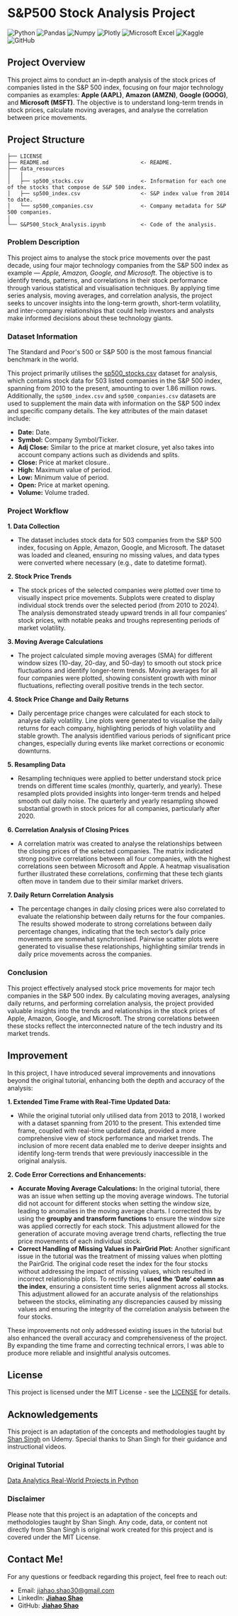 # S&P500 Stock Analysis Project

![Python](https://img.shields.io/badge/Python-FFD43B?style=for-the-badge&logo=python&logoColor=blue)
![Pandas](https://img.shields.io/badge/Pandas-2C2D72?style=for-the-badge&logo=pandas&logoColor=white)
![Numpy](https://img.shields.io/badge/Numpy-777BB4?style=for-the-badge&logo=numpy&logoColor=white)
![Plotly](https://img.shields.io/badge/Plotly-239120?style=for-the-badge&logo=plotly&logoColor=white)
![Microsoft Excel](https://img.shields.io/badge/Microsoft_Excel-217346?style=for-the-badge&logo=microsoft-excel&logoColor=white)
![Kaggle](https://img.shields.io/badge/Kaggle-20BEFF?style=for-the-badge&logo=Kaggle&logoColor=white)
![GitHub](https://img.shields.io/badge/github-%23121011.svg?style=for-the-badge&logo=github&logoColor=white)

## Project Overview
This project aims to conduct an in-depth analysis of the stock prices of companies listed in the S&P 500 index, focusing on four major technology companies as examples: **Apple (AAPL)**, **Amazon (AMZN)**, **Google (GOOG)**, and **Microsoft (MSFT)**. The objective is to understand long-term trends in stock prices, calculate moving averages, and analyse the correlation between price movements.

## Project Structure

    ├── LICENSE
    ├── README.md                             <- README.
    ├── data_resources
    │   │
    │   ├── sp500_stocks.csv                  <- Information for each one of the stocks that compose de S&P 500 index.
    │   ├── sp500_index.csv                   <- S&P index value from 2014 to date.
    │   └── sp500_companies.csv               <- Company metadata for S&P 500 companies.
    │ 
    └── S&P500_Stock_Analysis.ipynb           <- Code of the analysis.

### Problem Description

This project aims to analyse the stock price movements over the past decade, using four major technology companies from the S&P 500 index as example — *Apple, Amazon, Google, and Microsoft*. The objective is to identify trends, patterns, and correlations in their stock performance through various statistical and visualisation techniques. By applying time series analysis, moving averages, and correlation analysis, the project seeks to uncover insights into the long-term growth, short-term volatility, and inter-company relationships that could help investors and analysts make informed decisions about these technology giants.

### Dataset Information

The Standard and Poor's 500 or S&P 500 is the most famous financial benchmark in the world.

This project primarily utilises the [sp500_stocks.csv](https://www.kaggle.com/datasets/andrewmvd/sp-500-stocks/data?select=sp500_stocks.csv) dataset for analysis, which contains stock data for 503 listed companies in the S&P 500 index, spanning from 2010 to the present, amounting to over 1.86 million rows. Additionally, the `sp500_index.csv` and `sp500_companies.csv` datasets are used to supplement the main data with information on the S&P 500 index and specific company details. The key attributes of the main dataset include:

- **Date:** Date.
- **Symbol:** Company Symbol/Ticker.
- **Adj Close:** Similar to the price at market closure, yet also takes into account company actions such as dividends and splits.
- **Close:** Price at market closure..
- **High:** Maximum value of period.
- **Low:** Minimum value of period.
- **Open:** Price at market opening.
- **Volume:** Volume traded.

### Project Workflow
**1. Data Collection**
- The dataset includes stock data for 503 companies from the S&P 500 index, focusing on Apple, Amazon, Google, and Microsoft. The dataset was loaded and cleaned, ensuring no missing values, and data types were converted where necessary (e.g., date to datetime format).

**2. Stock Price Trends**
- The stock prices of the selected companies were plotted over time to visually inspect price movements. Subplots were created to display individual stock trends over the selected period (from 2010 to 2024). The analysis demonstrated steady upward trends in all four companies’ stock prices, with notable peaks and troughs representing periods of market volatility.

**3. Moving Average Calculations**
- The project calculated simple moving averages (SMA) for different window sizes (10-day, 20-day, and 50-day) to smooth out stock price fluctuations and identify longer-term trends. Moving averages for all four companies were plotted, showing consistent growth with minor fluctuations, reflecting overall positive trends in the tech sector.

**4. Stock Price Change and Daily Returns**
- Daily percentage price changes were calculated for each stock to analyse daily volatility. Line plots were generated to visualise the daily returns for each company, highlighting periods of high volatility and stable growth. The analysis identified various periods of significant price changes, especially during events like market corrections or economic downturns.

**5. Resampling Data**
- Resampling techniques were applied to better understand stock price trends on different time scales (monthly, quarterly, and yearly). These resampled plots provided insights into longer-term trends and helped smooth out daily noise. The quarterly and yearly resampling showed substantial growth in stock prices for all companies, particularly after 2020.

**6. Correlation Analysis of Closing Prices**
- A correlation matrix was created to analyse the relationships between the closing prices of the selected companies. The matrix indicated strong positive correlations between all four companies, with the highest correlations seen between Microsoft and Apple. A heatmap visualisation further illustrated these correlations, confirming that these tech giants often move in tandem due to their similar market drivers.

**7. Daily Return Correlation Analysis**
- The percentage changes in daily closing prices were also correlated to evaluate the relationship between daily returns for the four companies. The results showed moderate to strong correlations between daily percentage changes, indicating that the tech sector’s daily price movements are somewhat synchronised. Pairwise scatter plots were generated to visualise these relationships, highlighting similar trends in daily price movements across the companies.

### Conclusion
This project effectively analysed stock price movements for major tech companies in the S&P 500 index. By calculating moving averages, analysing daily returns, and performing correlation analysis, the project provided valuable insights into the trends and relationships in the stock prices of Apple, Amazon, Google, and Microsoft. The strong correlations between these stocks reflect the interconnected nature of the tech industry and its market trends.

## Improvement
In this project, I have introduced several improvements and innovations beyond the original tutorial, enhancing both the depth and accuracy of the analysis:

**1.	Extended Time Frame with Real-Time Updated Data:**
- While the original tutorial only utilised data from 2013 to 2018, I worked with a dataset spanning from 2010 to the present. This extended time frame, coupled with real-time updated data, provided a more comprehensive view of stock performance and market trends. The inclusion of more recent data enabled me to derive deeper insights and identify long-term trends that were previously inaccessible in the original analysis.

**2.	Code Error Corrections and Enhancements:**
- **Accurate Moving Average Calculations:** In the original tutorial, there was an issue when setting up the moving average windows. The tutorial did not account for different stocks when setting the window size, leading to anomalies in the moving average charts. I corrected this by using the **groupby and transform functions** to ensure the window size was applied correctly for each stock. This adjustment allowed for the generation of accurate moving average trend charts, reflecting the true price movements of each individual stock.
- **Correct Handling of Missing Values in PairGrid Plot:** Another significant issue in the tutorial was the treatment of missing values when plotting the PairGrid. The original code reset the index for the four stocks without addressing the impact of missing values, which resulted in incorrect relationship plots. To rectify this, I **used the ‘Date’ column as the index**, ensuring a consistent time series alignment across all stocks. This adjustment allowed for an accurate analysis of the relationships between the stocks, eliminating any discrepancies caused by missing values and ensuring the integrity of the correlation analysis between the four stocks.

These improvements not only addressed existing issues in the tutorial but also enhanced the overall accuracy and comprehensiveness of the project. By expanding the time frame and correcting technical errors, I was able to produce more reliable and insightful analysis outcomes.

## License
This project is licensed under the MIT License - see the [LICENSE](LICENSE) for details.

## Acknowledgements
This project is an adaptation of the concepts and methodologies taught by [Shan Singh](https://www.udemy.com/user/shantanu-singh-54/) on Udemy. Special thanks to Shan Singh for their guidance and instructional videos.

### Original Tutorial
[Data Analytics Real-World Projects in Python](https://www.udemy.com/course/data-analytics-projects-python/?couponCode=PLOYALTY0923)

### Disclaimer
Please note that this project is an adaptation of the concepts and methodologies taught by Shan Singh. Any code, data, or content not directly from Shan Singh is original work created for this project and is covered under the MIT License.

## Contact Me!
For any questions or feedback regarding this project, feel free to reach out:
- Email: jiahao.shao30@gmail.com
- LinkedIn: <b>[Jiahao Shao](https://www.linkedin.com/in/shao-jiahao)</b>
- GitHub: <b>[Jiahao Shao](https://github.com/Jiahao30)</b>

